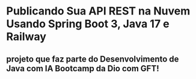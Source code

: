 # Publicando Sua API REST na Nuvem Usando Spring Boot 3, Java 17 e Railway
## projeto que faz parte do Desenvolvimento de Java com IA Bootcamp da Dio com GFT!
